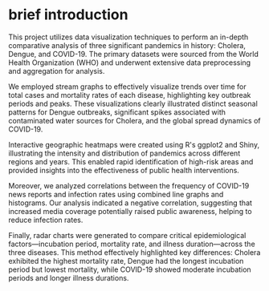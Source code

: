 <h1>brief introduction</h1>
<p>This project utilizes data visualization techniques to perform an in-depth comparative analysis of three significant pandemics in history: Cholera, Dengue, and COVID-19. The primary datasets were sourced from the World Health Organization (WHO) and underwent extensive data preprocessing and aggregation for analysis.</p>
<p>We employed stream graphs to effectively visualize trends over time for total cases and mortality rates of each disease, highlighting key outbreak periods and peaks. These visualizations clearly illustrated distinct seasonal patterns for Dengue outbreaks, significant spikes associated with contaminated water sources for Cholera, and the global spread dynamics of COVID-19.</p>
<p>Interactive geographic heatmaps were created using R's ggplot2 and Shiny, illustrating the intensity and distribution of pandemics across different regions and years. This enabled rapid identification of high-risk areas and provided insights into the effectiveness of public health interventions.</p>
<p>Moreover, we analyzed correlations between the frequency of COVID-19 news reports and infection rates using combined line graphs and histograms. Our analysis indicated a negative correlation, suggesting that increased media coverage potentially raised public awareness, helping to reduce infection rates.</p>
<p>Finally, radar charts were generated to compare critical epidemiological factors—incubation period, mortality rate, and illness duration—across the three diseases. This method effectively highlighted key differences: Cholera exhibited the highest mortality rate, Dengue had the longest incubation period but lowest mortality, while COVID-19 showed moderate incubation periods and longer illness durations.</p>








